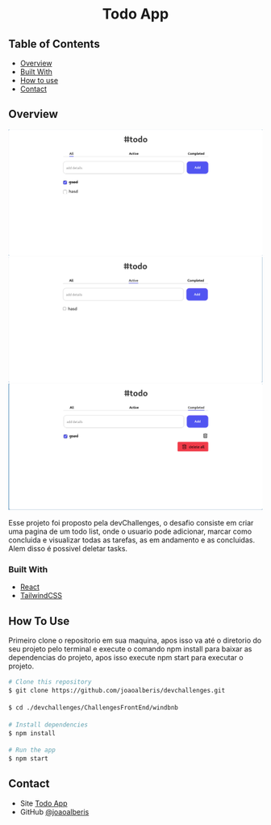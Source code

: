 <!-- Please update value in the {}  -->

<h1 align="center">Todo App</h1>

<!-- TABLE OF CONTENTS -->

## Table of Contents

- [Overview](#overview)
- [Built With](#built-with)
- [How to use](#how-to-use)
- [Contact](#contact)

<!-- OVERVIEW -->

## Overview

![todoAll](./src/assets/screenshots/todoAll.png)
![todoActive](./src/assets/screenshots/todoActive.png)
![todoCompleted](./src/assets/screenshots/todoCompleted.png)

Esse projeto foi proposto pela devChallenges, o desafio consiste em criar uma pagina de um todo list, onde o usuario pode adicionar, marcar como concluida e visualizar todas as tarefas, as em andamento e as concluidas. Alem disso é possivel deletar tasks.

### Built With

- [React](https://reactjs.org/)
- [TailwindCSS](https://tailwindcss.com/)

## How To Use

<!-- This is an example, please update according to your application -->

Primeiro clone o repositorio em sua maquina, apos isso va até o diretorio do seu projeto pelo terminal e execute o comando npm install para baixar as dependencias do projeto, apos isso execute npm start para executar o projeto.

```bash
# Clone this repository
$ git clone https://github.com/joaoalberis/devchallenges.git

$ cd ./devchallenges/ChallengesFrontEnd/windbnb

# Install dependencies
$ npm install

# Run the app
$ npm start
```

## Contact

- Site [Todo App](https://todoapp-joaoalberis.vercel.app/)
- GitHub [@joaoalberis](https://{github.com/joaoalberis})
